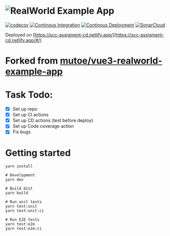 # ![RealWorld Example App](logo.png)
[![codecov](https://codecov.io/gh/kai2128/vue3-realworld-example-app/branch/master/graph/badge.svg)](https://codecov.io/gh/kai2128/vue3-realworld-example-app)
[![Continous Integration](https://github.com/kai2128/vue3-realworld-example-app/actions/workflows/ci.yml/badge.svg)](https://github.com/kai2128/vue3-realworld-example-app/actions/workflows/ci.yml)
[![Continous Deployment](https://github.com/kai2128/vue3-realworld-example-app/actions/workflows/cd.yml/badge.svg?branch=live)](https://github.com/kai2128/vue3-realworld-example-app/actions/workflows/cd.yml)
[![SonarCloud](https://sonarcloud.io/images/project_badges/sonarcloud-white.svg)](https://sonarcloud.io/summary/new_code?id=kai2128_vue3-realworld-example-app)

Deployed on [https://scc-assigment-cd.netlify.app/](https://scc-assigment-cd.netlify.app/#/)

# Forked from [mutoe/vue3-realworld-example-app](https://github.com/mutoe/vue3-realworld-example-app)

# Task Todo:
- [X] Set up repo 
- [X] Set up CI actions
- [X] Set up CD actions (test before deploy)
- [X] Set up Code coverage action
- [X] Fix bugs

# Getting started

```shell script
yarn install

# Development
yarn dev

# Build dist
yarn build

# Run unit tests
yarn test:unit
yarn test:unit:ci

# Run E2E tests
yarn test:e2e
yarn test:e2e:ci
```

